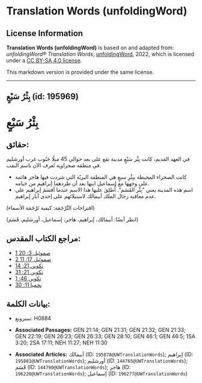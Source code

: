 # Translation Words (unfoldingWord)

## License Information

**Translation Words (unfoldingWord)** is based on and adapted from: _unfoldingWord® Translation Words_, [unfoldingWord](https://unfoldingword.org/utw), 2022, which is licensed under a [CC BY-SA 4.0 license](https://creativecommons.org/licenses/by-sa/4.0/legalcode.en).

This markdown version is provided under the same license.



--------------------------------

## بِئْرُ سَبْعٍ (id: 195969)

بِئْرُ سَبْعٍ
=============

حقائق:
------

في العهد القديم، كانت بِئْر سَبْعٍ مدينة تقع على بعد حوالي 45 ميلًا جَنُوب غرب أورشليم في منطقة صحراوية تُعرف الآن باسم النقب.

* كانت الصحراء المحيطة ببِئْرِ سبعٍ هي المنطقة البريّة التي شردت فيها هاجر هائمة على وجهها مع إسماعيل ابنها بعد أن طردهما إبراهيم من خيامه.
* اسم هذه المدينة يعني "بِئْر القَسَم". أُطلِقَ عليها هذا الاسم عندما أقسَمَ إبراهيم على عدم معاقبة رجال الملك أبيمالك لاستيلائهم على إحدى آبار إبراهيم.

(اقتراحات التَّرْجَمَة: كيفية تَرْجَمَة الأسماء)

(انظر أيضًا: أبيمالك، إبراهيم، هاجر، إسماعيل، أورشليم، قَسَم)

مراجع الكتاب المقدس:
--------------------

* [1 صموئيل 3: 20](https://ref.ly/1Sam3:20)
* [2 صموئيل 17: 11](https://ref.ly/2Sam17:11)
* [تكوين 21: 14](https://ref.ly/Gen21:14)
* [تكوين 21: 31](https://ref.ly/Gen21:31)
* [تكوين 46: 1](https://ref.ly/Gen46:1)
* [نحميا 11: 30](https://ref.ly/Neh11:30)

بيانات الكلمة:
--------------

* سترونغ: H0884

* **Associated Passages:** GEN 21:14; GEN 21:31; GEN 21:32; GEN 21:33; GEN 22:19; GEN 26:23; GEN 26:33; GEN 28:10; GEN 46:1; GEN 46:5; 1SA 3:20; 2SA 17:11; NEH 11:27; NEH 11:30
* **Associated Articles:** أبيمالك (ID: `195878@UWTranslationWords`); إبراهيم (ID: `195881@UWTranslationWords`); أورشليم (ID: `144765@UWTranslationWords`); قَسَم (ID: `144790@UWTranslationWords`); هاجر (ID: `196220@UWTranslationWords`); إسماعيل (ID: `196277@UWTranslationWords`)

